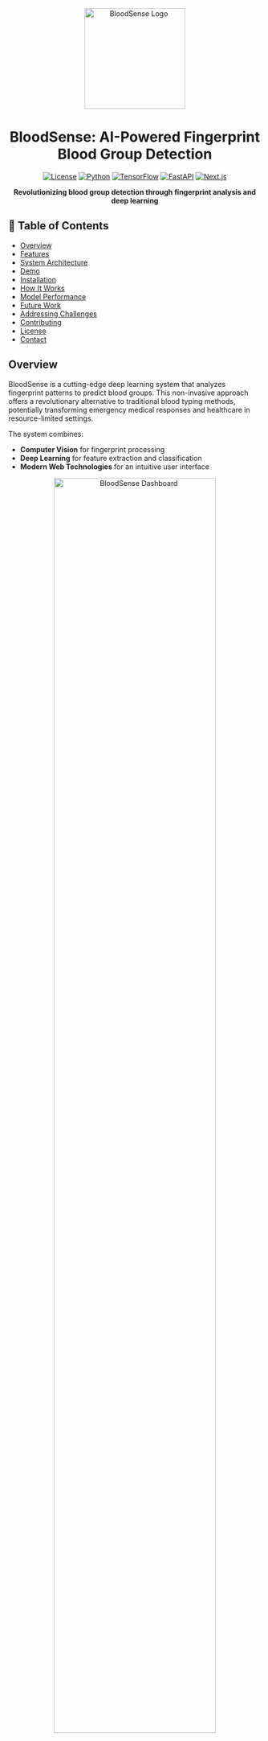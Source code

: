 <div align="center">
  <img src="./Ouput_images/Blood_sense_logo.png" alt="BloodSense Logo" width="200"/>
  <h1>BloodSense: AI-Powered Fingerprint Blood Group Detection</h1>
  <p>
    <a href="#"><img src="https://img.shields.io/badge/license-MIT-blue.svg" alt="License"></a>
    <a href="#"><img src="https://img.shields.io/badge/python-3.8%2B-blue?logo=python" alt="Python"></a>
    <a href="#"><img src="https://img.shields.io/badge/TensorFlow-2.9.0-orange?logo=tensorflow" alt="TensorFlow"></a>
    <a href="#"><img src="https://img.shields.io/badge/FastAPI-0.95.0-009688?logo=fastapi" alt="FastAPI"></a>
    <a href="#"><img src="https://img.shields.io/badge/Next.js-13.0.0-black?logo=next.js" alt="Next.js"></a>
  </p>
  <p><strong>Revolutionizing blood group detection through fingerprint analysis and deep learning</strong></p>
</div>

## 📑 Table of Contents

- [Overview](#overview)
- [Features](#features)
- [System Architecture](#system-architecture) 
- [Demo](#demo)
- [Installation](#installation)
- [How It Works](#how-it-works)
- [Model Performance](#model-performance)
- [Future Work](#future-work)
- [Addressing Challenges](#addressing-challenges)
- [Contributing](#contributing)
- [License](#license)
- [Contact](#contact)

## Overview

BloodSense is a cutting-edge deep learning system that analyzes fingerprint patterns to predict blood groups. This non-invasive approach offers a revolutionary alternative to traditional blood typing methods, potentially transforming emergency medical responses and healthcare in resource-limited settings.

The system combines:

- **Computer Vision** for fingerprint processing
- **Deep Learning** for feature extraction and classification
- **Modern Web Technologies** for an intuitive user interface

<div align="center">
  <img src="./Ouput_images/Dashboard.jpeg" alt="BloodSense Dashboard" width="80%"/>
  <p><em>BloodSense system dashboard interface</em></p>
</div>

## Features

| Feature | Description |
|---------|-------------|
| 🔍 **Multi-Blood Group Detection** | Supports all 8 major blood groups (A+, A-, B+, B-, AB+, AB-, O+, O-) |
| 🧠 **Advanced CNN Model** | 3-layer CNN with optimized architecture for fingerprint analysis |
| 📱 **Responsive Web Interface** | Modern UI built with Next.js for seamless user experience |
| ⚡ **Real-time Processing** | Fast image analysis and immediate results |
| 🐳 **Containerized Deployment** | Docker support for easy setup and scalability |
| 🔌 **RESTful API** | Well-documented endpoints for integration with other systems |

<div align="center">
  <img src="./Ouput_images/facts about different blood groups.jpeg" alt="Blood Group Facts" width="80%"/>
  <p><em>Information about different blood groups detected by BloodSense</em></p>
</div>

## System Architecture

BloodSense follows a modern microservice architecture with three main components:

1. **Frontend**: Next.js application providing the user interface
2. **Backend API**: FastAPI service handling requests and model inference
3. **Deep Learning Model**: TensorFlow CNN model for blood group classification

## Demo

<div align="center">
  <img src="./Ouput_images/bloodgroup_result.jpeg" alt="Blood Group Prediction Result" width="80%"/>
  <p><em>BloodSense prediction results showing detected blood group</em></p>
</div>

## Installation

### Option 1: Using Docker (Recommended)

The easiest way to get started is with Docker:

```bash
# Clone the repository
git clone https://github.com/siddharths060/BloodSense.git
cd BloodSense

# Start the application with Docker Compose
docker-compose up --build
```

This will start both the backend API service and the frontend web application.

### Option 2: Manual Setup

#### Backend Setup

```bash
# Clone the repository
git clone https://github.com/siddharths060/BloodSense.git
cd BloodSense

# Create and activate a virtual environment
python -m venv backendvenv
source backendvenv/bin/activate  # On Windows: backendvenv\Scripts\activate

# Install dependencies
pip install -r requirements.txt

# Run the backend server
cd backend
uvicorn main:app --reload
```

#### Frontend Setup

```bash
# Navigate to the frontend directory
cd frontend

# Install dependencies
npm install

# Run the development server
npm run dev
```

## How It Works

### Data Collection and Preprocessing

- **Dataset**: Our model is trained on a comprehensive dataset of fingerprint images, organized by blood groups
- **Preprocessing Pipeline**:
  - Images are resized to `128×128` pixels
  - Pixel values are normalized to the range `[0,1]`
  - Data augmentation techniques include random rotations, shifts, and flips

### Model Architecture

Our CNN model consists of:

```python
model = Sequential([
    Conv2D(32, (3,3), activation='relu', input_shape=(128, 128, 3)),
    MaxPooling2D(2,2),
    Conv2D(64, (3,3), activation='relu'),
    MaxPooling2D(2,2),
    Conv2D(128, (3,3), activation='relu'),
    MaxPooling2D(2,2),
    Flatten(),
    Dense(256, activation='relu'),
    Dropout(0.5),
    Dense(8, activation='softmax')  # 8 blood group classes
])
```

### Prediction Process

1. User uploads a fingerprint image through the web interface
2. Image is preprocessed (resized, normalized)
3. Preprocessed image is fed to the trained model
4. Model predicts the most likely blood group
5. Result is displayed to the user with confidence score

## Model Performance

The current model achieves a validation accuracy of approximately 86% on the test dataset. Performance metrics include:

- **Accuracy**: 86%
- **Precision**: 85.2%
- **Recall**: 84.7%
- **F1 Score**: 84.9%

<div align="center">
  <img src="./Ouput_images/classification_report.jpeg" alt="Model Performance Metrics" width="80%"/>
  <p><em>Classification report showing model performance metrics</em></p>
</div>

## Future Work

We're constantly working to improve BloodSense. Planned enhancements include:

- **Model Accuracy**: Training on larger, more diverse datasets
- **Transfer Learning**: Leveraging pre-trained models for improved feature extraction
- **Confidence Thresholds**: Implementing minimum confidence requirements for predictions
- **Mobile Support**: Developing native mobile applications
- **Database Integration**: Adding secure storage for users and prediction history
- **Error Analysis**: Better handling of low-quality fingerprint images

## Addressing Challenges

### Dealing with Misclassifications

Our current approach to improve classification accuracy:

| Challenge | Solution |
|-----------|----------|
| Poor image quality | Implement pre-processing filters to enhance image quality |
| Limited training data | Expand dataset with more diverse fingerprint samples |
| Feature overlap | Fine-tune model architecture to better distinguish subtle differences |
| Environmental factors | Add robustness through varied augmentation techniques |

### Technical Limitations

- **Hardware Requirements**: Optimizing for deployment on edge devices
- **Real-time Processing**: Balancing accuracy with speed for immediate results
- **Cross-Platform Compatibility**: Ensuring consistency across different systems

## Contributing

Contributions to BloodSense are welcome! Please follow these steps:

1. Fork the repository
2. Create a feature branch (`git checkout -b feature/amazing-feature`)
3. Commit your changes (`git commit -m 'Add some amazing feature'`)
4. Push to the branch (`git push origin feature/amazing-feature`)
5. Open a Pull Request

Please ensure your code adheres to our coding standards and includes appropriate tests.

## License

This project is licensed under the MIT License - see the [LICENSE](LICENSE) file for details.


